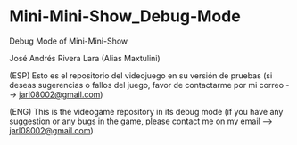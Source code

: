 # Mini-Mini-Show_Debug-Mode
Debug Mode of Mini-Mini-Show

José Andrés Rivera Lara (Alias Maxtulini)

(ESP) Esto es el repositorio del videojuego en su versión de pruebas (si deseas sugerencias o fallos del juego, favor de contactarme por mi correo --> jarl08002@gmail.com)

(ENG) This is the videogame repository in its debug mode (if you have any suggestion or any bugs in the game, please contact me on my email --> jarl08002@gmail.com)
